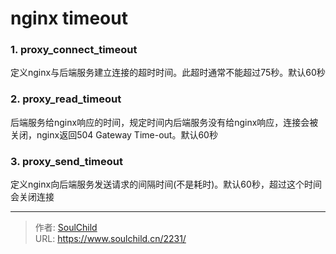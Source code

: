 # nginx timeout

<!--more-->
### 1. proxy_connect_timeout
定义nginx与后端服务建立连接的超时时间。此超时通常不能超过75秒。默认60秒

### 2. proxy_read_timeout
后端服务给nginx响应的时间，规定时间内后端服务没有给nginx响应，连接会被关闭，nginx返回504 Gateway Time-out。默认60秒

### 3. proxy_send_timeout
定义nginx向后端服务发送请求的间隔时间(不是耗时)。默认60秒，超过这个时间会关闭连接



---

> 作者: [SoulChild](https://www.soulchild.cn)  
> URL: https://www.soulchild.cn/2231/  

